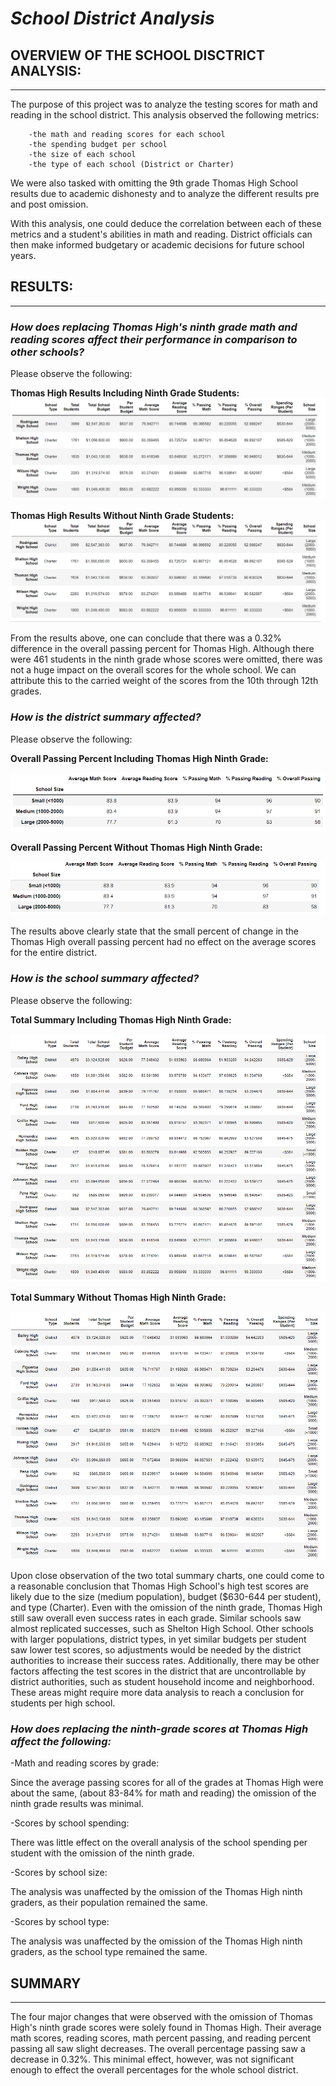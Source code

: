 # ***School District Analysis***

## **OVERVIEW OF THE SCHOOL DISCTRICT ANALYSIS:**
------------------------------------------------
The purpose of this project was to analyze the testing scores for math and reading in the school district. This analysis observed the following metrics: 
    
        -the math and reading scores for each school
        -the spending budget per school
        -the size of each school
        -the type of each school (District or Charter)

We were also tasked with omitting the 9th grade Thomas High School results due to academic dishonesty and to analyze the different results pre and post omission. 

With this analysis, one could deduce the correlation between each of these metrics and a student's abilities in math and reading. District officials can then make informed budgetary or academic decisions for future school years. 


## **RESULTS:**
---------------

### ***How does replacing Thomas High's ninth grade math and reading scores affect their performance in comparison to other schools?***


Please observe the following: 

**Thomas High Results Including Ninth Grade Students:**
![ths_including_ninth_grade.png](Resources/ths_including_ninth_grade.png)

**Thomas High Results Without Ninth Grade Students:**
![ths_without_ninth_grade.png](Resources/ths_without_ninth_grade.png)

From the results above, one can conclude that there was a 0.32% difference in the overall passing percent for Thomas High. Although there were 461 students in the ninth grade whose scores were omitted, there was not a huge impact on the overall scores for the whole school. We can attribute this to the carried weight of the scores from the 10th through 12th grades. 



### ***How is the district summary affected?***


Please observe the following: 

**Overall Passing Percent Including Thomas High Ninth Grade:**

![percent_passing_overall_including_ths_ninth.png](Resources/percent_passing_overall_including_ths_ninth.png)

**Overall Passing Percent Without Thomas High Ninth Grade:**

![percent_passing_overall_without_ths_ninth.png](Resources/percent_passing_overall_without_ths_ninth.png)

The results above clearly state that the small percent of change in the Thomas High overall passing percent had no effect on the average scores for the entire district. 



### ***How is the school summary affected?***

Please observe the following: 

**Total Summary Including Thomas High Ninth Grade:**

![total_summary_including_ninth_grade_ths.png](Resources/total_summary_including_ninth_grade_ths.png)

**Total Summary Without Thomas High Ninth Grade:**

![total_summary_without_ninth_grade_ths.png](Resources/total_summary_without_ninth_grade_ths.png)

Upon close observation of the two total summary charts, one could come to a reasonable conclusion that Thomas High School's high test scores are likely due to the size (medium population), budget ($630-644 per student), and type (Charter). Even with the omission of the ninth grade, Thomas High still saw overall even success rates in each grade. Similar schools saw almost replicated successes, such as Shelton High School. Other schools with larger populations, district types, in yet similar budgets per student saw lower test scores, so adjustments would be needed by the district authorities to increase their success rates. 
Additionally, there may be other factors affecting the test scores in the district that are uncontrollable by district authorities, such as student household income and neighborhood. These areas might require more data analysis to reach a conclusion for students per high school. 


### ***How does replacing the ninth-grade scores at Thomas High affect the following:***

-Math and reading scores by grade:

Since the average passing scores for all of the grades at Thomas High were about the same, (about 83-84% for math and reading) the omission of the ninth grade results was minimal. 
       
-Scores by school spending:

There was little effect on the overall analysis of the school spending per student with the omission of the ninth grade. 
        
-Scores by school size:

The analysis was unaffected by the omission of the Thomas High ninth graders, as their population remained the same. 

-Scores by school type:

The analysis was unaffected by the omission of the Thomas High ninth graders, as the school type remained the same. 

## **SUMMARY**
---------------
The four major changes that were observed with the omission of Thomas High's ninth grade scores were solely found in Thomas High. Their average math scores, reading scores, math percent passing, and reading percent passing all saw slight decreases. The overall percentage passing saw a decrease in 0.32%. This minimal effect, however, was not significant enough to effect the overall percentages for the whole school district. 

 